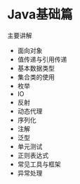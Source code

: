 # Java基础篇

主要讲解

* 面向对象
* 值传递与引用传递
* 基本数据类型
* 集合类的使用
* 枚举
* IO
* 反射
* 动态代理
* 序列化
* 注解
* 泛型
* 单元测试
* 正则表达式
* 常见工具与框架
* 异常处理
